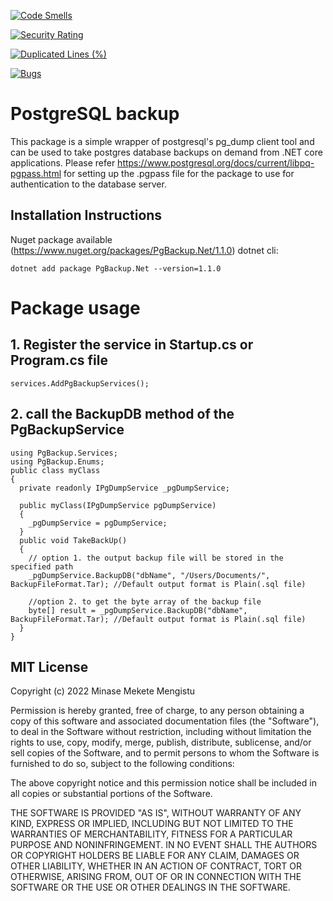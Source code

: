 [![Code Smells](https://sonarcloud.io/api/project_badges/measure?project=ManassehV2_PgBackup.NET&metric=code_smells)](https://sonarcloud.io/summary/new_code?id=ManassehV2_PgBackup.NET)

[![Security Rating](https://sonarcloud.io/api/project_badges/measure?project=ManassehV2_PgBackup.NET&metric=security_rating)](https://sonarcloud.io/summary/new_code?id=ManassehV2_PgBackup.NET)

[![Duplicated Lines (%)](https://sonarcloud.io/api/project_badges/measure?project=ManassehV2_PgBackup.NET&metric=duplicated_lines_density)](https://sonarcloud.io/summary/new_code?id=ManassehV2_PgBackup.NET)


[![Bugs](https://sonarcloud.io/api/project_badges/measure?project=ManassehV2_PgBackup.NET&metric=bugs)](https://sonarcloud.io/summary/new_code?id=ManassehV2_PgBackup.NET)


# PostgreSQL backup

This package is a simple wrapper of postgresql's pg_dump client tool and can be used to take postgres database backups on demand from .NET core applications.
Please refer https://www.postgresql.org/docs/current/libpq-pgpass.html for setting up the .pgpass file for the package to use for authentication to the database server.

## Installation Instructions
Nuget package available (https://www.nuget.org/packages/PgBackup.Net/1.1.0)
dotnet cli:
```
dotnet add package PgBackup.Net --version=1.1.0
```
# Package usage
## 1. Register the service in Startup.cs or Program.cs file
```
services.AddPgBackupServices();
```
## 2. call the BackupDB method of the PgBackupService
```
using PgBackup.Services;
using PgBackup.Enums;
public class myClass
{
  private readonly IPgDumpService _pgDumpService;
  
  public myClass(IPgDumpService pgDumpService)
  {
    _pgDumpService = pgDumpService;
  }
  public void TakeBackUp()
  {
    // option 1. the output backup file will be stored in the specified path
    _pgDumpService.BackupDB("dbName", "/Users/Documents/", BackupFileFormat.Tar); //Default output format is Plain(.sql file)
    
    //option 2. to get the byte array of the backup file
    byte[] result = _pgDumpService.BackupDB("dbName", BackupFileFormat.Tar); //Default output format is Plain(.sql file)
  }
}
```

## MIT License

Copyright (c) 2022 Minase Mekete Mengistu

Permission is hereby granted, free of charge, to any person obtaining a copy of this software and associated documentation files (the "Software"), to deal in the Software without restriction, including without limitation the rights to use, copy, modify, merge, publish, distribute, sublicense, and/or sell copies of the Software, and to permit persons to whom the Software is furnished to do so, subject to the following conditions:

The above copyright notice and this permission notice shall be included in all copies or substantial portions of the Software.

THE SOFTWARE IS PROVIDED "AS IS", WITHOUT WARRANTY OF ANY KIND, EXPRESS OR IMPLIED, INCLUDING BUT NOT LIMITED TO THE WARRANTIES OF MERCHANTABILITY, FITNESS FOR A PARTICULAR PURPOSE AND NONINFRINGEMENT. IN NO EVENT SHALL THE AUTHORS OR COPYRIGHT HOLDERS BE LIABLE FOR ANY CLAIM, DAMAGES OR OTHER LIABILITY, WHETHER IN AN ACTION OF CONTRACT, TORT OR OTHERWISE, ARISING FROM, OUT OF OR IN CONNECTION WITH THE SOFTWARE OR THE USE OR OTHER DEALINGS IN THE SOFTWARE.
